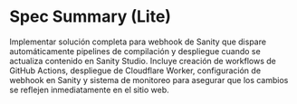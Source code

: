 # Spec Summary (Lite)

Implementar solución completa para webhook de Sanity que dispare automáticamente pipelines de compilación y despliegue cuando se actualiza contenido en Sanity Studio. Incluye creación de workflows de GitHub Actions, despliegue de Cloudflare Worker, configuración de webhook en Sanity y sistema de monitoreo para asegurar que los cambios se reflejen inmediatamente en el sitio web.
